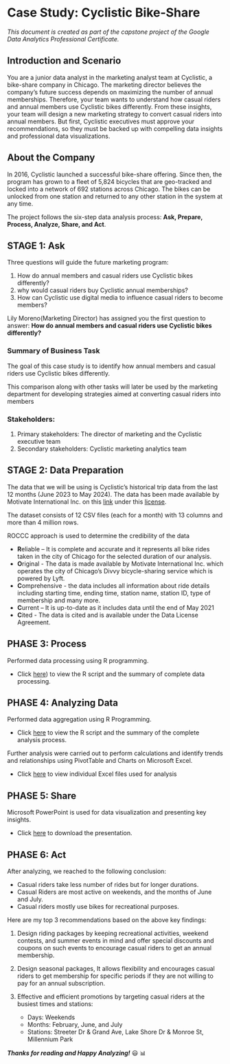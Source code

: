 # Case Study: Cyclistic Bike-Share

_This document is created as part of the capstone project of the Google Data Analytics Professional Certificate._

## Introduction and Scenario
You are a junior data analyst in the marketing analyst team at Cyclistic, a bike-share company in Chicago. The marketing director believes the company’s future success depends on maximizing the number of annual memberships. Therefore, your team wants to understand how casual riders and annual members use Cyclistic bikes differently. From these insights, your team will design a new marketing strategy to convert casual riders into annual members. But first, Cyclistic executives must approve your recommendations, so they must be backed up with compelling data insights and professional data visualizations.

## About the Company
In 2016, Cyclistic launched a successful bike-share offering. Since then, the program has grown to a fleet of 5,824 bicycles that are geo-tracked and locked into a network of 692 stations across Chicago. The bikes can be unlocked from one station and returned to any other station in the system at any time.

The project follows the six-step data analysis process: **Ask, Prepare, Process, Analyze, Share, and Act**.

## STAGE 1: Ask 
Three questions will guide the future marketing program:
 1. How do annual members and casual riders use Cyclistic bikes
    differently? 
 2. why would casual riders buy Cyclistic annual memberships?
 3. How can Cyclistic use digital media to influence casual
        riders to become members?
        
Lily Moreno(Marketing Director) has assigned you the first question to answer: 
**How do annual members and casual riders use Cyclistic bikes differently?**

### Summary of Business Task

The goal of this case study is to identify how annual members and casual riders use Cyclistic bikes differently.

This comparison along with other tasks will later be used by the marketing department for developing strategies aimed at converting casual riders into members

### Stakeholders:
1. Primary stakeholders: The director of marketing and the Cyclistic executive team
2. Secondary stakeholders: Cyclistic marketing analytics team

## STAGE 2: Data Preparation 

The data that we will be using is Cyclistic’s historical trip data from the last 12 months (June 2023 to May 2024). The data has been made available by Motivate International Inc. on this [link](https://divvy-tripdata.s3.amazonaws.com/index.html) under this [license](https://www.divvybikes.com/data-license-agreement).

The dataset consists of 12 CSV files (each for a month) with 13 columns and more than 4 million rows.

ROCCC approach is used to determine the credibility of the data

-   **R**eliable – It is complete and accurate and it represents all bike rides taken in the city of Chicago for the selected duration of our analysis.
-   **O**riginal - The data is made available by Motivate International Inc. which operates the city of Chicago’s Divvy bicycle-sharing service which is powered by Lyft.
-   **C**omprehensive - the data includes all information about ride details including starting time, ending time, station name, station ID, type of membership and many more.
-   **C**urrent – It is up-to-date as it includes data until the end of May 2021
-   **C**ited - The data is cited and is available under the Data License Agreement.

<!-- **Data Limitation**

A quick filtering and checking data for completeness shows that the “start station name and ID” and “end station name and ID” for some rides are missing. Further observations suggest that the most missing data about “start station name” belongs to “electric bikes” as 201,975 out of 888,490 electric ride-shares have missing data and it accounts for 22% of total electric-bike ride shares.

This limitation could slightly affect our analysis for finding stations where most electric bikes are taken but we can use “end station names” to locate our customers and this can be used for further analysis and potential marketing campaigns. -->

## PHASE 3: Process

Performed data processing using R programming.
- Click [here](https://github.com/Simarjit1303/Simarjit1303-GDA_CAPSTONE_PROJECT_CYCLISTIC_BIKE_SHARE/blob/0847afef7a2c7035ce27445d5a979fdee3eede56/Scripts%20/Process.R)) to view the R script and the summary of complete data processing.

## PHASE 4: Analyzing Data
Performed data aggregation using R Programming.
- Click [here](https://github.com/skramazan/GDA_Capstone_Project_Cyclistic_Bike-share/blob/main/02.%20Analysis/analysis_script.R) to view the R script and the summary of the complete analysis process.

Further analysis were carried out to perform calculations and identify trends and relationships using PivotTable and Charts on Microsoft Excel.

 - Click [here](https://github.com/skramazan/GDA_Capstone_Project_Cyclistic_Bike-share/tree/main/02.%20Analysis) to view individual Excel files used for analysis

## PHASE 5: Share
Microsoft PowerPoint is used for data visualization and presenting key insights.
- Click [here](https://github.com/skramazan/GDA_Capstone_Project_Cyclistic_Bike-share/tree/main/03.%20Presentation) to download the presentation.

## PHASE 6: Act
After analyzing, we reached to the following conclusion:
- Casual riders take less number of rides but for longer durations.
- Casual Riders are most active on weekends, and the months of June and July.
- Casual riders mostly use bikes for recreational purposes.

Here are my top 3 recommendations based on the above key findings:
1. Design riding packages by keeping recreational activities, weekend contests, and summer events in mind and offer special discounts and coupons on such events to encourage casual riders to get an annual membership.

2. Design seasonal packages, It allows flexibility and encourages casual riders to get membership for specific periods if they are not willing to pay for an annual subscription.

3. Effective and efficient promotions by targeting casual riders at the busiest times and stations:
	- Days: Weekends
	- Months: February, June, and July
	- Stations: Streeter Dr & Grand Ave, Lake Shore Dr & Monroe St, Millennium Park


***Thanks for reading and Happy Analyzing!*** :smiley: :bar_chart:
